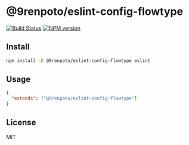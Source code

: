 # @9renpoto/eslint-config-flowtype

[![Build Status](https://travis-ci.org/9renpoto/eslint-config.svg?branch=master)](https://travis-ci.org/9renpoto/eslint-config)
[![NPM version](https://badge.fury.io/js/%409renpoto%2Feslint-config-flowtype.svg)](https://badge.fury.io/js/%409renpoto%2Feslint-config-flowtype)

## Install

```sh
npm install -D @9renpoto/eslint-config-flowtype eslint
```

## Usage

```json
{
  "extends": ["@9renpoto/eslint-config-flowtype"]
}
```

## License

MIT

